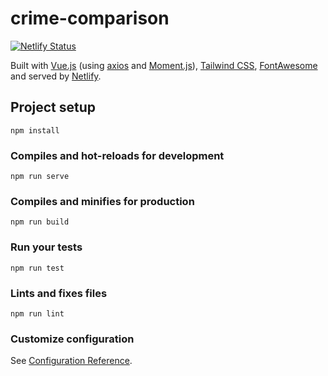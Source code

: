 # crime-comparison

[![Netlify Status](https://api.netlify.com/api/v1/badges/e165451a-24e2-4754-90fe-59228d77f767/deploy-status)](https://app.netlify.com/sites/crime-compare/deploys)

Built with [Vue.js](https://vuejs.org/) (using [axios](https://github.com/axios/axios) and [Moment.js](https://momentjs.com/)), [Tailwind CSS](https://tailwindcss.com/), [FontAwesome](https://fontawesome.com/) and served by [Netlify](https://www.netlify.com/).

## Project setup
```
npm install
```

### Compiles and hot-reloads for development
```
npm run serve
```

### Compiles and minifies for production
```
npm run build
```

### Run your tests
```
npm run test
```

### Lints and fixes files
```
npm run lint
```

### Customize configuration
See [Configuration Reference](https://cli.vuejs.org/config/).
